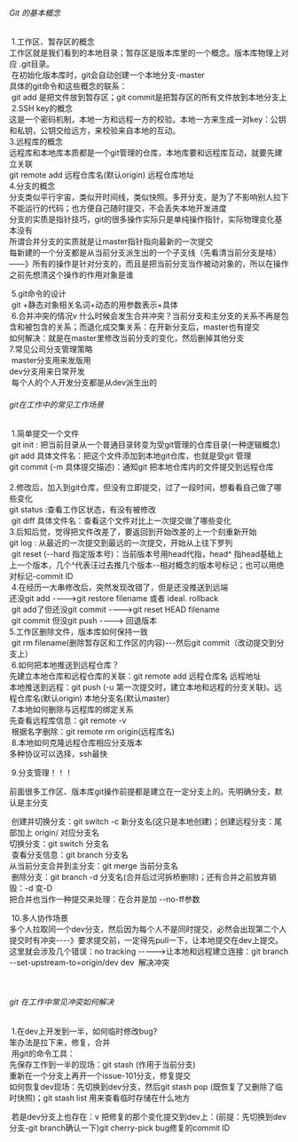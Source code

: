 ###### Git 的基本概念

​		1.工作区、暂存区的概念</br>
​				工作区就是我们看到的本地目录；暂存区是版本库里的一个概念。版本库物理上对应 .git目录。</br>
​				在初始化版本库时，git会自动创建一个本地分支-master</br>
​				具体的git命令和这些概念的联系：</br>
​						git add 是把文件放到暂存区；git commit是把暂存区的所有文件放到本地分支上</br>
​		2.SSH key的概念</br>
​				这是一个密码机制，本地一方和远程一方的校验。本地一方来生成一对key：公钥和私钥，公钥交给远方，来校验来自本地的互动。</br>
​		3.远程库的概念</br>
​			远程库和本地库本质都是一个git管理的仓库，本地库要和远程库互动，就要先建立关联</br>
​			git remote add 远程仓库名(默认origin) 远程仓库地址</br>
​		4.分支的概念</br>
​			分支类似平行宇宙，类似开时间线，类似快照。多开分支，是为了不影响别人拉下不能运行的代码；也方便自己随时提交，不会丢失本地开发进度</br>
​			分支的实质是指针技巧，git的很多操作实际只是单纯操作指针，实际物理变化基本没有</br>
​			所谓合并分支的实质就是让master指针指向最新的一次提交</br>
​			每新建的一个分支都是从当前分支派生出的一个子支线（先看清当前分支是啥）——》所有的操作是针对分支的，而且是把当前分支当作被动对象的，所以在操作之前先想清这个操作的作用对象是谁</br>

​		5.git命令的设计</br>
​			git +静态对象相关名词+动态的用参数表示+具体</br>
​		6.合并冲突的情况v
​			什么时候会发生合并冲突？当前分支和主分支的关系不再是包含和被包含的关系；而退化成交集关系：在开新分支后，master也有提交</br>
​			如何解决：就是在master里修改当前分支的变化，然后删掉其他分支</br>
​		7.常见公司分支管理策略</br>
​			master分支用来发版用</br>
​			dev分支用来日常开发</br>
​			每个人的个人开发分支都是从dev派生出的</br>





###### git在工作中的常见工作场景

​		1.简单提交一个文件</br>
​				git init : 把当前目录从一个普通目录转变为受git管理的仓库目录(一种逻辑概念)</br>
​				git add  具体文件名：把这个文件添加到本地git仓库，也就是受git 管理</br>
​				git commit (-m 具体提交描述)：通知git 把本地仓库内的文件提交到远程仓库</br>
​				
​		2.修改后，加入到git仓库，但没有立即提交，过了一段时间，想看看自己做了哪些变化</br>
​				git status :查看工作区状态，有没有被修改</br>
​				git  diff  具体文件名：查看这个文件对比上一次提交做了哪些变化</br>
​		3.后知后觉，觉得把文件改差了，要返回到开始改差的上一个刻重新开始</br>
​				git log : 从最近的一次提交到最远的一次提交，开始从上往下罗列</br>
​				git  reset  (--hard  指定版本号)：当前版本号用head代指，head^ 指head基础上上一个版本，几个^代表汪过去推几个版本--相对概念的版本号标记；也可以用绝对标记-commit ID</br>
​		4.在经历一大串修改后，突然发现改错了，但是还没推送到远端</br>
​			还没git add ---->git restore filename  或者 ideal. rollback</br>
​			git add了但还没git commit ---->git reset HEAD  filename </br>
​			git commit 但没git push ----> 回退版本</br>
​		5.工作区删除文件，版本库如何保持一致</br>
​			git rm filename(删除暂存区和工作区的内容)---然后git commit（改动提交到分支上）</br>
​		6.如何把本地推送到远程仓库？</br>
​			先建立本地仓库和远程仓库的关联：git remote add 远程仓库名  远程地址</br>
​			本地推送到远程：git push (-u 第一次提交时，建立本地和远程的分支关联)。远程仓库名(默认origin)  本地分支名(默认master)</br>
​			7.本地如何删除与远程库的绑定关系</br>
​			先查看远程库信息：git remote -v</br>
​			根据名字删除：git remote rm  origin(远程库名) </br>
​			8.本地如何克隆远程仓库相应分支版本</br>
​			多种协议可以选择，ssh最快</br>

​			9.分支管理！！！

​					前面很多工作区、版本库git操作前提都是建立在一定分支上的。先明确分支，默认是主分支</br>

​					创建并切换分支：git switch -c 新分支名(这只是本地创建)；创建远程分支：尾部加上 origin/ 对应分支名</br>
​					切换分支：git switch   分支名</br>
​					查看分支信息：git branch 分支名</br>
​					从当前分支合并到主分支：git  merge 当前分支名</br>
​					删除分支：git branch  -d 分支名(合并后过河拆桥删除)；还有合并之前放弃销毁：-d 变-D</br>
​			        把合并也当作一种提交来处理：在合并是加 --no-ff参数</br>

​			10.多人协作场景</br>
​						多个人拉取同一个dev分支，然后因为每个人不是同时提交，必然会出现第二个人提交时有冲突----》要求提交前，一定得先pull一下，让本地提交在dev上提交。这里就会涉及几个错误：
​						no tracking ----->让本地和远程建立连接：git branch --set-upstream-to=origin/dev dev
​						解决冲突

​								

 



###### git 在工作中常见冲突如何解决

​		1.在dev上开发到一半，如何临时修改bug?</br>
​				笨办法是拉下来，修复，合并</br>
​				用git的命令工具：</br>
​						先保存工作到一半的现场：git stash (作用于当前分支)</br>
​						重新在一个分支上再开一个issue-101分支，修复提交</br>
​						如何恢复dev现场：先切换到dev分支，然后git stash pop (既恢复了又删除了临时快照)；git stash list 用来查看临时存储在什么地方</br>

​						若是dev分支上也存在：v
​								把修复的那个变化提交到dev上：(前提：先切换到dev分支-git branch确认一下)git cherry-pick bug修复的commit ID</br>
​						